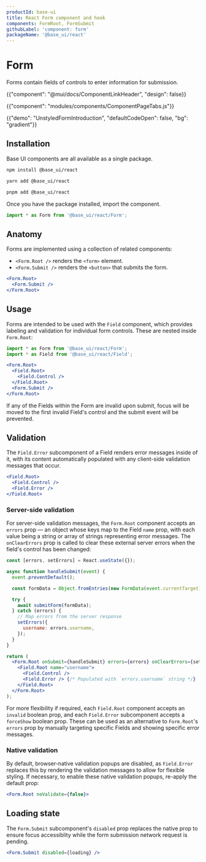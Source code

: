 ```yaml
---
productId: base-ui
title: React Form component and hook
components: FormRoot, FormSubmit
githubLabel: 'component: form'
packageName: '@base_ui/react'
---
```


# Form

<p class="description">Forms contain fields of controls to enter information for submission.</p>

{{"component": "@mui/docs/ComponentLinkHeader", "design": false}}

{{"component": "modules/components/ComponentPageTabs.js"}}

{{"demo": "UnstyledFormIntroduction", "defaultCodeOpen": false, "bg": "gradient"}}

## Installation

Base UI components are all available as a single package.

<codeblock storageKey="package-manager">

```bash npm
npm install @base_ui/react
```

```bash yarn
yarn add @base_ui/react
```

```bash pnpm
pnpm add @base_ui/react
```

</codeblock>

Once you have the package installed, import the component.

```ts
import * as Form from '@base_ui/react/Form';
```

## Anatomy

Forms are implemented using a collection of related components:

- `<Form.Root />` renders the `<form>` element.
- `<Form.Submit />` renders the `<button>` that submits the form.

```jsx
<Form.Root>
  <Form.Submit />
</Form.Root>
```

## Usage

Forms are intended to be used with the `Field` component, which provides labeling and validation for individual form controls. These are nested inside `Form.Root`:

```ts
import * as Form from '@base_ui/react/Form';
import * as Field from '@base_ui/react/Field';
```

```jsx
<Form.Root>
  <Field.Root>
    <Field.Control />
  </Field.Root>
  <Form.Submit />
</Form.Root>
```

If any of the Fields within the Form are invalid upon submit, focus will be moved to the first invalid Field's control and the submit event will be prevented.

## Validation

The `Field.Error` subcomponent of a Field renders error messages inside of it, with its content automatically populated with any client-side validation messages that occur.

```jsx
<Field.Root>
  <Field.Control />
  <Field.Error />
</Field.Root>
```

### Server-side validation

For server-side validation messages, the `Form.Root` component accepts an `errors` prop — an object whose keys map to the Field `name` prop, with each value being a string or array of strings representing error messages. The `onClearErrors` prop is called to clear these external server errors when the field's control has been changed:

```jsx
const [errors, setErrors] = React.useState({});

async function handleSubmit(event) {
  event.preventDefault();

  const formData = Object.fromEntries(new FormData(event.currentTarget));

  try {
    await submitForm(formData);
  } catch (errors) {
    // Map errors from the server response
    setErrors({
      username: errors.username,
    });
  }
}

return (
  <Form.Root onSubmit={handleSubmit} errors={errors} onClearErrors={setErrors}>
    <Field.Root name="username">
      <Field.Control />
      <Field.Error /> {/* Populated with `errors.username` string */}
    </Field.Root>
  </Form.Root>
);
```

For more flexibility if required, each `Field.Root` component accepts an `invalid` boolean prop, and each `Field.Error` subcomponent accepts a `forceShow` boolean prop. These can be used as an alternative to `Form.Root`'s `errors` prop by manually targeting specific Fields and showing specific error messages.

### Native validation

By default, browser-native validation popups are disabled, as `Field.Error` replaces this by rendering the validation messages to allow for flexible styling. If necessary, to enable these native validation popups, re-apply the default prop:

```jsx
<Form.Root noValidate={false}>
```

## Loading state

The `Form.Submit` subcomponent's `disabled` prop replaces the native prop to ensure focus accessiblity while the form submission network request is pending.

```jsx
<Form.Submit disabled={loading} />
```
